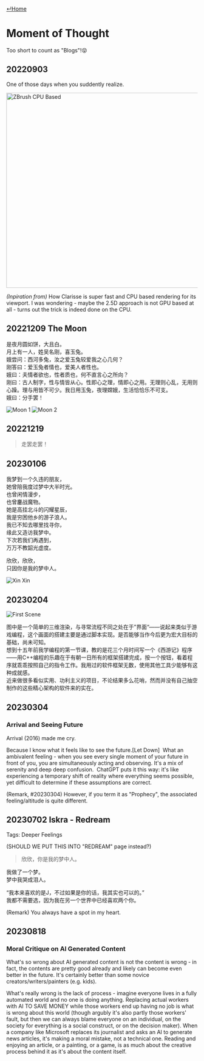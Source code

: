 [↵Home](https://www.totalimagine.com/)

# Moment of Thought

Too short to count as "Blogs"!😝

## 20220903

One of those days when you suddently realize.

<img alt="ZBrush CPU Based" width="512" src="https://images.totalimagine.com/zbrush-cpu-based.jpg"/>

*(Inpiration from)* How Clarisse is super fast and CPU based rendering for its viewport. I was wondering - maybe the 2.5D approach is not GPU based at all - turns out the trick is indeed done on the CPU.

## 20221209 The Moon

是夜月圆如饼，大且白。  
月上有一人，姓吴名刚，喜玉兔。  
娥尝问：西河多兔，汝之爱玉兔较爱我之心几何？  
刚答曰：爱玉兔者情也，爱美人者性也。  
娥曰：夫情者欲也，性者质也，何不直言心之所向？  
刚曰：古人制字，性与情皆从心。性即心之理，情即心之用。无理则心乱，无用则心躁。理与用皆不可少。我日用玉兔，夜理嫦娥，生活恰恰乐不可支。  
娥曰：分手罢！  

<img alt="Moon 1" max-height="512" src="https://images.totalimagine.com/Photos/Astronomy/20221209-Moon-1.jpg"/>
<img alt="Moon 2" max-height="512" src="https://images.totalimagine.com/Photos/Astronomy/20221209-Moon-2.jpg"/>

## 20221219

> 走罢走罢！

<!-- (Inspiration) Dream of Red Chamber -->

## 20230106

我梦到一个久违的朋友，  
她曾陪我度过梦中大半时光。  
也曾闲情漫步，  
也曾鏖战魔物。  
她是高挂北斗的闪耀星辰，  
我是穷困他乡的游子浪人。  
我已不知去哪里找寻你，  
缘此又造访我梦中。  
下次若我们再遇到，  
万万不教韶光虚度。  

欣欣，欣欣，  
只因你是我的梦中人。  

<img alt="Xin Xin" max-height="512" src="https://cdn.midjourney.com/e9059f81-85df-4fad-9a52-9ab7bfe41fc9/grid_0.png"/>

## 20230204

<img alt="First Scene" max-height="512" src="https://images.totalimagine.com/Renders/TheMatrix/20230204_Raytrix_AP_with_Tone_Mapping.jpg"/>

图中是一个简单的三维渲染，与寻常流程不同之处在于”界面“——说起来类似于游戏编程，这个画面的搭建主要是通过脚本实现。是否能够当作今后更为宏大目标的基础，尚未可知。  
想到十五年前我学编程的第一节课，教的是花三个月时间写一个《西游记》程序——用C++编程的乐趣在于有朝一日所有的框架搭建完成，按一个按钮，看着程序就乖乖按照自己的指令工作。我用过的软件框架无数，使用其他工具少能够有这种成就感。  
​近来做很多看似实用、功利主义的项目，不论结果多么花哨，然而并没有自己抽空制作的这些精心架构的软件来的实在。  

## 20230304

### Arrival and Seeing Future

Arrival (2016) made me cry.

​Because I know what it feels like to see the future.[Let Down]
​
​What an ambivalent feeling - when you see every single moment of your future in front of you, you are simultaneously acting and observing. It's a mix of serenity and deep deep confusion.
​
​ChatGPT puts it this way: it's like experiencing a temporary shift of reality where everything seems possible, yet difficult to determine if these assumptions are correct.

(Remark, #20230304) However, if you term it as "Prophecy", the associated feeling/altitude is quite different.

## 20230702 Iskra - Redream

Tags: Deeper Feelings

(SHOULD WE PUT THIS INTO "REDREAM" page instead?)

> 欣欣，你是我的梦中人。

我做了一个梦。  
梦中我哭成泪人。

“我本来喜欢的是J，不过如果是你的话，我其实也可以的。”  
我都不需要选，因为我在另一个世界中已经喜欢两个你。

(Remark) You always have a spot in my heart.

## 20230818

### Moral Critique on AI Generated Content

What's so wrong about AI generated content is not the content is wrong - in fact, the contents are pretty good already and likely can become even better in the future. It's certainly better than some novice creators/writers/painters (e.g. kids).

What's really wrong is the lack of process - imagine everyone lives in a fully automated world and no one is doing anything. Replacing actual workers with AI TO SAVE MONEY while those workers end up having no job is what is wrong about this world (though argubly it's also partly those workers' fault, but then we can always blame everyone on an individual, on the society for everything is a social construct, or on the decision maker). When a company like Microsoft replaces its journalist and asks an AI to generate news articles, it's making a moral mistake, not a technical one. Reading and enjoying an article, or a painting, or a game, is as much about the creative process behind it as it's about the content itself.